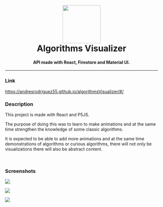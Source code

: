 <h1 align="center">
  <a ><img src="https://drive.google.com/uc?id=1oL_G7mIxoY8je3f1skcU3eja5Qu9sztC" height="125px"></a>
  <br>
  Algorithms Visualizer
  <br>
</h1>

<h4 align="center">API made with React, Firestore and Material UI.</h4>

----
### Link
https://andresrodriguez55.github.io/algorithmsVisualizer/#/

### Description

This project is made with React and P5JS.

The purpose of doing this was to learn to make animations and at the same time strengthen the knowledge of some classic algorithms.

It is expected to be able to add more animations and at the same time demonstrations of algorithms or curious algorithms, there will not only be visualizations there will also be abstract content.

<br/>

### Screenshots

<a><img src="https://drive.google.com/uc?id=1gNSeda9dfZqERnoOjA54nkYXM3X1KqM7" ></a>

<a ><img src="https://drive.google.com/uc?id=1CwU_5VWbcuUyQ4nhFVUX24_AOMmSAAW8" ></a>

<a><img src="https://drive.google.com/uc?id=1pw7z4XSSA1d6Vwzp91YMMTMCkqO-YyOd" ></a>


